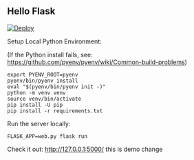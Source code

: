 Hello Flask
-----------

[![Deploy](https://www.herokucdn.com/deploy/button.svg)](https://heroku.com/deploy)

Setup Local Python Environment:

(If the Python install fails, see: https://github.com/pyenv/pyenv/wiki/Common-build-problems)

```
export PYENV_ROOT=pyenv
pyenv/bin/pyenv install
eval "$(pyenv/bin/pyenv init -)"
python -m venv venv
source venv/bin/activate
pip install -U pip
pip install -r requirements.txt
```

Run the server locally:
```
FLASK_APP=web.py flask run
```

Check it out: http://127.0.0.1:5000/
this is demo change
